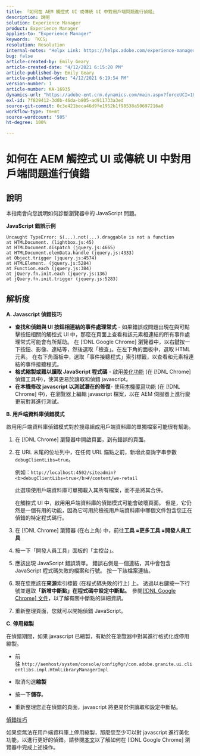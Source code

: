 ```yaml
---
title: 「如何在 AEM 觸控式 UI 或傳統 UI 中對用戶端問題進行偵錯」
description: 說明
solution: Experience Manager
product: Experience Manager
applies-to: "Experience Manager"
keywords: 「KCS」
resolution: Resolution
internal-notes: "Helpx Link: https://helpx.adobe.com/experience-manager/kb/How-to-debug-javascript-errors-in-AEM.html"
bug: false
article-created-by: Emily Geary
article-created-date: "4/12/2021 6:15:20 PM"
article-published-by: Emily Geary
article-published-date: "4/12/2021 6:19:54 PM"
version-number: 1
article-number: KA-16935
dynamics-url: "https://adobe-ent.crm.dynamics.com/main.aspx?forceUCI=1&pagetype=entityrecord&etn=knowledgearticle&id=2eb50a08-bb9b-eb11-b1ac-000d3a3680d8"
exl-id: 7f829412-3d0b-46da-b805-ad911733a3ed
source-git-commit: 0c3e421beca46d9fe1952b1f98538a50697216a0
workflow-type: tm+mt
source-wordcount: '505'
ht-degree: 100%

---
```


# 如何在 AEM 觸控式 UI 或傳統 UI 中對用戶端問題進行偵錯

## 說明


本指南會向您說明如何診斷瀏覽器中的 JavaScript 問題。

<b>JavaScript 錯誤示例</b>




```
Uncaught TypeError: $(...).not(...).draggable is not a function
at HTMLDocument. (lightbox.js:45)
at HTMLDocument.dispatch (jquery.js:4665)
at HTMLDocument.elemData.handle (jquery.js:4333)
at Object.trigger (jquery.js:4574)
at HTMLElement. (jquery.js:5284)
at Function.each (jquery.js:384)
at jQuery.fn.init.each (jquery.js:136)
at jQuery.fn.init.trigger (jquery.js:5283)
```



## 解析度


<b>A. Javascript 偵錯技巧</b>

- <b>查找和偵錯與 UI 按鈕相連結的事件處理常式</b> - 如果錯誤或問題出現在與可點擊按鈕相關的觸控式 UI 中，那麼在頁面上查看和該元素相連結的所有事件處理常式可能會有所幫助。  在 [!DNL Google Chrome] 瀏覽器中，以右鍵按一下按鈕、影像、連結等，然後選取「檢查」。在左下角的面板中，選取 HTML 元素。  在右下角面板中，選取「事件接聽程式」索引標籤，以查看和元素相連結的事件接聽程式。
- <b>格式縮製或難以讀取 JavaScript 程式碼</b> - 啟用[美化功能](https://developers.google.com/web/tools/chrome-devtools/javascript/pretty-print) (在 [!DNL Chrome] 偵錯工具中)，使其更易於讀取和偵錯 javascript。
- <b>在本機修改 javascript 以測試潛在的修復</b>- 使用[本機覆寫](https://developers.google.com/web/updates/2018/01/devtools#overrides)功能 (在 [!DNL Chrome] 中)，在瀏覽器上編輯 javascript 檔案，以在 AEM 伺服器上進行變更前對其進行測試。


<b>B. 用戶端資料庫偵錯模式</b>

啟用用戶端資料庫偵錯模式對於搜尋組成用戶端資料庫的單獨檔案可能很有幫助。

1. 在 [!DNL Chrome] 瀏覽器中開啟頁面，到有錯誤的頁面。
2. 在 URL 末尾的位址列中，在任何 URL 錨點之前，新增此查詢字串參數 `debugClientLibs=true`。

   例如︰`http://localhost:4502/siteadmin?<b>debugClientLibs=true</b>#/content/we-retail`

   此選項使用戶端資料庫可單獨載入其所有檔案，而不是將其合併。

   在觸控式 UI 中，啟用用戶端資料庫的偵錯模式可能會破壞頁面。  但是，它仍然是一個有用的功能，因為它可用於檢視用戶端資料庫中哪個文件包含您正在偵錯的特定程式碼行。
3. 在 [!DNL Chrome] 瀏覽器 (在右上角) 中，前往<b>工具 =更多工具 =開發人員工具</b>
4. 按一下「開發人員工具」面板的「主控台」。
5. 應該出現 JavaScript 錯誤清單。 錯誤右側是一個連結，其中會包含 JavaScript 程式碼失敗的檔案和行號。 按一下該檔案連結。
6. 現在您應該在<b>來源</b>索引標籤 (在程式碼失敗的行上) 上。 透過以右鍵按一下行號並選取<b>「新增中斷點」在程式碼中設定中斷點。  </b>參閱[[!DNL Google Chrome] 文件](https://developers.google.com/web/tools/chrome-devtools/javascript/breakpoints)，以了解有關中斷點的詳細資訊。
7. 重新整理頁面，您就可以開始偵錯 JavaScript。


<b>C. 停用縮製</b>

在偵錯期間，如果 javascript 已縮製，有助於在瀏覽器中對其進行格式化或停用縮製。

- 前往 `http://aemhost/system/console/configMgr/com.adobe.granite.ui.clientlibs.impl.HtmlLibraryManagerImpl`


- 取消勾選<b>縮製</b>


- 按一下<b>儲存</b>。


- 重新整理您正在偵錯的頁面，javascript 將更易於供讀取和設定中斷點。


<u>偵錯技巧</u>

如果您無法在用戶端資料庫上停用縮製，那麼您至少可以對 javascript 進行美化功能，以進行更好的偵錯。請參閱[本文](https://developers.google.com/web/tools/chrome-devtools/javascript/pretty-print)以了解如何在 [!DNL Google Chrome] 瀏覽器中完成上述操作。
